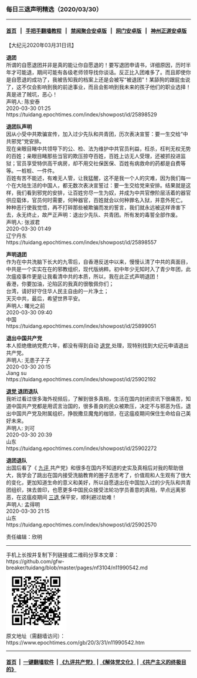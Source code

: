 ### 每日三退声明精选（2020/03/30）
------------------------

#### [首页](https://github.com/gfw-breaker/banned-news1/blob/master/README.md) &nbsp;&nbsp;|&nbsp;&nbsp; [手把手翻墙教程](https://github.com/gfw-breaker/guides/wiki) &nbsp;&nbsp;|&nbsp;&nbsp; [禁闻聚合安卓版](https://github.com/gfw-breaker/bn-android) &nbsp;&nbsp;|&nbsp;&nbsp; [网门安卓版](https://github.com/oGate2/oGate) &nbsp;&nbsp;|&nbsp;&nbsp; [神州正道安卓版](https://github.com/SzzdOgate/update) 



<div class="post_content" id="artbody" itemprop="articleBody">
 <!-- article content begin -->
 <p>
  【大纪元2020年03月31日讯】
 </p>
 <p>
  <strong>
   退团
  </strong>
  <br/>
  所谓的自愿退团并非是真的能让你自愿退的！要写退团申请书，详细原因，历时半年才可能退，期间可能有各级老师领导找你谈话。反正比入团难多了。而且即使你是自愿退的成功了，我被告知我的档案上还是会被写“被退团”！某舔狗的跟屁虫说了，这不仅会影响到我的前途事业，而且会影响到我未来的孩子他们的职业选择！真是进了贼坑，恶心！
  <br/>
  声明人: 陈安泰
  <br/>
  2020-03-30 01:25
  <br/>
  https://tuidang.epochtimes.com/index/showpost/id/25898529
 </p>
 <p>
  <strong>
   退团队声明
  </strong>
  <br/>
  因从小受中共欺骗宣传，加入过少先队和共青团，历次表决宣誓：要一生交给“中共邪党”党安排。
  <br/>
  现在亲眼目睹中共领导下的公、检、法为维护中共官员利益，枉杀，枉判无权无势的百姓；亲眼目睹那些当官的欺压掠夺百姓，百姓上访无人受理，还被抓投进监狱；官员享受特供高干病房，却不用交社保医保、百姓有病救命的药都是自费等等。一桩桩、一件件。
  <br/>
  百姓有苦不能述，有难无人管，让我猛醒，这不是我一个人的灾难，因为我们每一个在大陆生活的中国人，都无数次表决宣誓过：要一生交给党来安排。结果就是这样，我们看到邪党的安排，让百姓穷尽一生为奴，并成为中共官僚阶层活着的器官供应载体，官员何时需要，何种器官，百姓就会以何种罪名入狱，并意外死亡。
  <br/>
  种种恶行使我觉悟，再不打碎那些被欺骗而发的誓言，我们就永远被这样谗害下去，永无终止，故严正声明：退出少先队、共青团。所有发的毒誓全部作废。
  <br/>
  声明人: 张淑君
  <br/>
  2020-03-30 01:49
  <br/>
  辽宁丹东
  <br/>
  https://tuidang.epochtimes.com/index/showpost/id/25898557
 </p>
 <p>
  <strong>
   声明退团
  </strong>
  <br/>
  作为在中共洗脑下长大的九零后，自香港反送中以来，慢慢认清了中共的真面目，中共是一个实实在在的邪教组织，现代版纳粹。初中年少无知时入了青少年团，此次瘟疫事件更是让我看清中共的本质，所以，我在此正式声明退团！
  <br/>
  香港，你要加油，沦陷区的我真的很敬佩你们；
  <br/>
  台湾，请好好守住华人民主自由的一片净土；
  <br/>
  天灭中共，最后，希望世界平安。
  <br/>
  声明人: 曙光之前
  <br/>
  2020-03-30 09:40
  <br/>
  中国
  <br/>
  https://tuidang.epochtimes.com/index/showpost/id/25899051
 </p>
 <p>
  <strong>
   退出中国共产党
  </strong>
  <br/>
  本人拒绝缴纳党费六年，都没有得到自动
  <a href="https://www.epochtimes.com/gb/tag/%E9%80%80%E5%85%9A.html">
   退党
  </a>
  处理，现特别找到大纪元申请退出共产党。
  <br/>
  声明人: 无患子子子
  <br/>
  2020-03-30 20:15
  <br/>
  Jiang su
  <br/>
  https://tuidang.epochtimes.com/index/showpost/id/25902192
 </p>
 <p>
  <strong>
   <a href="https://www.epochtimes.com/gb/tag/%E9%80%80%E5%85%9A.html">
    退党
   </a>
   退团退队
  </strong>
  <br/>
  我听过看过很多海外视频后，了解到很多真相，生活在国内封闭资讯下很痛苦，知道中国共产党都是用谎言治国的，很多善良的民众被欺压，决定不与邪恶为伍，退出中国共产党及附属组织，挣脱撒旦魔鬼的枷锁，在这瘟疫期间保住生命给自己美好未来。
  <br/>
  声明人: 刘可
  <br/>
  2020-03-30 20:39
  <br/>
  山东
  <br/>
  https://tuidang.epochtimes.com/index/showpost/id/25902272
 </p>
 <p>
  <strong>
   退团退队
  </strong>
  <br/>
  出国后看了《
  <a href="https://www.epochtimes.com/gb/tag/%E4%B9%9D%E8%AF%84.html">
   九评
  </a>
  共产党》和很多在国内不知道的史实及真相后对我的帮助很大，我学会了跳出在国内接受洗脑教育的圈子去思考了，价值观和人生观有了很大的变化，更加知道生命的意义和美好，所以自愿退出在中国加入过的少先队和共青团组织，抹去兽印，也愿更多中国民众接受法轮功学员善意的真相，早点远离邪恶，在这瘟疫期间
  <a href="https://www.epochtimes.com/gb/tag/%E4%B8%89%E9%80%80.html">
   三退
  </a>
  保平安，顺利避过劫难！
  <br/>
  声明人: 孟得明
  <br/>
  2020-03-30 21:15
  <br/>
  山东
  <br/>
  https://tuidang.epochtimes.com/index/showpost/id/25902570
 </p>
 <p>
  责任编辑：欣明
 </p>
 <!-- article content end -->
 <div id="below_article_ad">
 </div>
</div>

<hr/>
手机上长按并复制下列链接或二维码分享本文章：<br/>
https://github.com/gfw-breaker/tuidang/blob/master/pages/nf3104/n11990542.md <br/>
<a href='https://github.com/gfw-breaker/tuidang/blob/master/pages/nf3104/n11990542.md'><img src='https://github.com/gfw-breaker/tuidang/blob/master/pages/nf3104/n11990542.md.png'/></a> <br/>
原文地址（需翻墙访问）：https://www.epochtimes.com/gb/20/3/31/n11990542.htm


------------------------
#### [首页](https://github.com/gfw-breaker/banned-news/blob/master/README.md) &nbsp;|&nbsp; [一键翻墙软件](https://github.com/gfw-breaker/nogfw/blob/master/README.md) &nbsp;| [《九评共产党》](https://github.com/gfw-breaker/9ping.md/blob/master/README.md#九评之一评共产党是什么) | [《解体党文化》](https://github.com/gfw-breaker/jtdwh.md/blob/master/README.md) | [《共产主义的终极目的》](https://github.com/gfw-breaker/gczydzjmd.md/blob/master/README.md)


<img src='http://gfw-breaker.win/tuidang/pages/nf3104/n11990542.md' width='0px' height='0px'/>